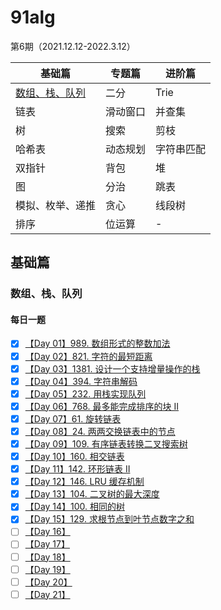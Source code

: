 # 91alg
第6期（2021.12.12-2022.3.12）

|基础篇|专题篇|进阶篇|
|------|-----|------|
|[数组、栈、队列](https://github.com/ZhangNN2018/91alg#%E6%95%B0%E7%BB%84%E6%A0%88%E9%98%9F%E5%88%97)  |二分     |Trie|
|链表           |滑动窗口 |并查集|
|树             |搜索    |剪枝|
|哈希表         |动态规划 |字符串匹配|
|双指针         |背包     |堆|
|图             |分治    |跳表|
|模拟、枚举、递推 |贪心     |线段树|
|排序            |位运算  |-|

## 基础篇
### 数组、栈、队列
#### 每日一题
- [x] [【Day 01】989. 数组形式的整数加法](https://github.com/ZhangNN2018/91alg/blob/main/Basic/array_stack_queue/%E3%80%90Day%201%E3%80%91989.%20%E6%95%B0%E7%BB%84%E5%BD%A2%E5%BC%8F%E7%9A%84%E6%95%B4%E6%95%B0%E5%8A%A0%E6%B3%95.md)   
- [x] [【Day 02】821. 字符的最短距离](https://github.com/ZhangNN2018/91alg/blob/main/Basic/array_stack_queue/%E3%80%90Day%202%E3%80%91821.%20%E5%AD%97%E7%AC%A6%E7%9A%84%E6%9C%80%E7%9F%AD%E8%B7%9D%E7%A6%BB.md)
- [x] [【Day 03】1381. 设计一个支持增量操作的栈](https://github.com/ZhangNN2018/91alg/blob/main/Basic/array_stack_queue/%E3%80%90Day%203%E3%80%911381.%20%E8%AE%BE%E8%AE%A1%E4%B8%80%E4%B8%AA%E6%94%AF%E6%8C%81%E5%A2%9E%E9%87%8F%E6%93%8D%E4%BD%9C%E7%9A%84%E6%A0%88.md)
- [x] [【Day 04】394. 字符串解码](https://github.com/ZhangNN2018/91alg/blob/main/Basic/array_stack_queue/%E3%80%90Day%204%E3%80%91394.%20%E5%AD%97%E7%AC%A6%E4%B8%B2%E8%A7%A3%E7%A0%81.md)
- [x] [【Day 05】232. 用栈实现队列](https://github.com/ZhangNN2018/91alg/blob/main/Basic/array_stack_queue/%E3%80%90Day%205%E3%80%91232.%20%E7%94%A8%E6%A0%88%E5%AE%9E%E7%8E%B0%E9%98%9F%E5%88%97.md#%E9%A2%98%E7%9B%AE%E6%8F%8F%E8%BF%B0)
- [x] [【Day 06】768. 最多能完成排序的块 II](https://github.com/ZhangNN2018/91alg/blob/main/Basic/array_stack_queue/%E3%80%90Day%206%E3%80%91768.%20%E6%9C%80%E5%A4%9A%E8%83%BD%E5%AE%8C%E6%88%90%E6%8E%92%E5%BA%8F%E7%9A%84%E5%9D%97%20II.md)
- [x] [【Day 07】61. 旋转链表](https://github.com/ZhangNN2018/91alg/blob/main/Basic/array_stack_queue/%E3%80%90Day%207%E3%80%9161.%20%E6%97%8B%E8%BD%AC%E9%93%BE%E8%A1%A8.md)
- [x] [【Day 08】24. 两两交换链表中的节点](https://github.com/ZhangNN2018/91alg/blob/main/Basic/array_stack_queue/%E3%80%90Day%208%E3%80%9124.%20%E4%B8%A4%E4%B8%A4%E4%BA%A4%E6%8D%A2%E9%93%BE%E8%A1%A8%E4%B8%AD%E7%9A%84%E8%8A%82%E7%82%B9.md)
- [x] [【Day 09】109. 有序链表转换二叉搜索树](https://github.com/ZhangNN2018/91alg/blob/main/Basic/array_stack_queue/%E3%80%90Day%209%E3%80%91109.%20%E6%9C%89%E5%BA%8F%E9%93%BE%E8%A1%A8%E8%BD%AC%E6%8D%A2%E4%BA%8C%E5%8F%89%E6%90%9C%E7%B4%A2%E6%A0%91.md)
- [x] [【Day 10】160. 相交链表](https://github.com/ZhangNN2018/91alg/blob/main/Basic/array_stack_queue/%E3%80%90Day%2010%E3%80%91160.%20%E7%9B%B8%E4%BA%A4%E9%93%BE%E8%A1%A8.md)
- [x] [【Day 11】142. 环形链表 II](https://github.com/ZhangNN2018/91alg/blob/main/Basic/array_stack_queue/%E3%80%90Day%2011%E3%80%91142.%20%E7%8E%AF%E5%BD%A2%E9%93%BE%E8%A1%A8%20II.md)
- [x] [【Day 12】146. LRU 缓存机制](https://github.com/ZhangNN2018/91alg/blob/main/Basic/array_stack_queue/%E3%80%90Day%2012%E3%80%91146.%20LRU%20%E7%BC%93%E5%AD%98%E6%9C%BA%E5%88%B6.md)
- [x] [【Day 13】104. 二叉树的最大深度](https://github.com/ZhangNN2018/91alg/blob/main/Basic/array_stack_queue/%E3%80%90Day%2013%E3%80%91104.%20%E4%BA%8C%E5%8F%89%E6%A0%91%E7%9A%84%E6%9C%80%E5%A4%A7%E6%B7%B1%E5%BA%A6.md)
- [x] [【Day 14】100. 相同的树](https://github.com/ZhangNN2018/91alg/blob/main/Basic/array_stack_queue/%E3%80%90Day%2014%E3%80%91100.%20%E7%9B%B8%E5%90%8C%E7%9A%84%E6%A0%91.md)
- [x] [【Day 15】129. 求根节点到叶节点数字之和](https://github.com/ZhangNN2018/91alg/blob/main/Basic/array_stack_queue/%E3%80%90Day%2015%E3%80%91129.%20%E6%B1%82%E6%A0%B9%E5%88%B0%E5%8F%B6%E5%AD%90%E8%8A%82%E7%82%B9%E6%95%B0%E5%AD%97%E4%B9%8B%E5%92%8C.md)
- [ ] [【Day 16】]()
- [ ] [【Day 17】]()
- [ ] [【Day 18】]()
- [ ] [【Day 19】]()
- [ ] [【Day 20】]() 
- [ ] [【Day 21】]() 

